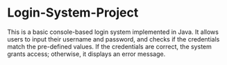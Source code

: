 # Login-System-Project
This is a basic console-based login system implemented in Java. It allows users to input their username and password, and checks if the credentials match the pre-defined values. If the credentials are correct, the system grants access; otherwise, it displays an error message.
